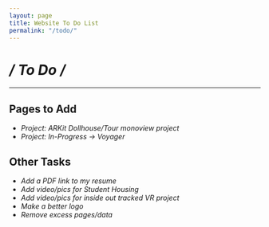```yaml
---
layout: page
title: Website To Do List
permalink: "/todo/"
---  
```

# **/* To Do */**
----
## Pages to Add
+ _Project: ARKit Dollhouse/Tour monoview project_
+ _Project: In-Progress -> Voyager_

## Other Tasks
+ _Add a PDF link to my resume_
+ _Add video/pics for Student Housing_
+ _Add video/pics for inside out tracked VR project_
+ _Make a better logo_
+ _Remove excess pages/data_
